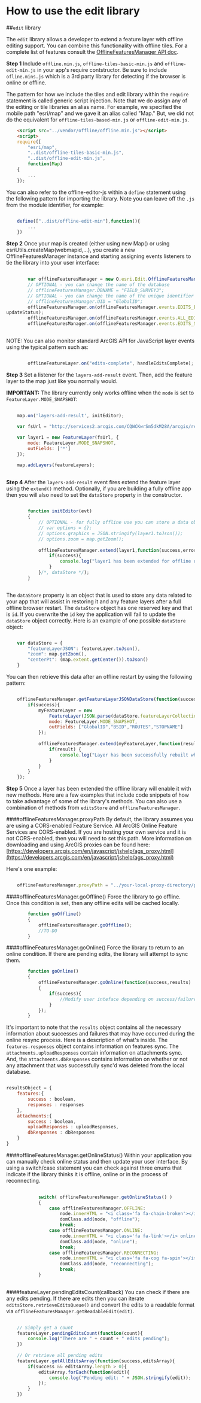 How to use the edit library
===========================

##`edit` library

The `edit` library allows a developer to extend a feature layer with offline editing support. You can combine this functionality with offline tiles. For a complete list of features consult the [OfflineFeaturesManager API doc](offlinefeaturesmanager.md).

**Step 1** Include `offline.min.js`, `offline-tiles-basic-min.js` and `offline-edit-min.js` in your app's require contstructor. Be sure to include `ofline.mins.js` which is a 3rd party library for detecting if the browser is online or offline. 

The pattern for how we include the tiles and edit library within the `require` statement is called generic script injection. Note that we do assign any of the editing or tile libraries an alias name. For example, we specified the mobile path "esri/map" and we gave it an alias called "Map." But, we did not do the equivalent for `offline-tiles-based-min.js` or `offline-edit-min.js`.

```html	
	<script src="../vendor/offline/offline.min.js"></script>
	<script>
	require([
		"esri/map", 
		"..dist/offline-tiles-basic-min.js",
		"..dist/offline-edit-min.js",
		function(Map)
	{
		...
	});
```

You can also refer to the offline-editor-js within a `define` statement using the following pattern for importing the library. Note you can leave off the `.js` from the module identifier, for example:

```js

	define(["..dist/offline-edit-min"],function(){
		...
	})

```

**Step 2** Once your map is created (either using new Map() or using esriUtils.createMap(webmapid,...), you create a new OfflineFeaturesManager instance and starting assigning events listeners to tie the library into your user interface:

```js
		
		var offlineFeaturesManager = new O.esri.Edit.OfflineFeaturesManager();
		// OPTIONAL - you can change the name of the database
		// offlineFeaturesManager.DBNAME = "FIELD_SURVEY3";
		// OPTIONAL - you can change the name of the unique identifier used by the feature service. Default is "objectid".
		// offlineFeaturesManager.UID = "GlobalID";
		offlineFeaturesManager.on(offlineFeaturesManager.events.EDITS_ENQUEUED, updateStatus);
updateStatus);
		offlineFeaturesManager.on(offlineFeaturesManager.events.ALL_EDITS_SENT, updateStatus);		              
		offlineFeaturesManager.on(offlineFeaturesManager.events.EDITS_SENT_ERROR, handleEditsSentError);
		
```		

NOTE: You can also monitor standard ArcGIS API for JavaScript layer events using the typical pattern such as:

```js

      	offlineFeatureLayer.on("edits-complete", handleEditsComplete);

```

**Step 3** Set a listener for the `layers-add-result` event. Then, add the feature layer to the map just like you normally would.

**IMPORTANT:** The library currently only works offline when the `mode` is set to `FeatureLayer.MODE_SNAPSHOT`:

```js
	
	map.on('layers-add-result', initEditor);
	
	var fsUrl = "http://services2.arcgis.com/CQWCKwrSm5dkM28A/arcgis/rest/services/Military/FeatureServer/1";

    var layer1 = new FeatureLayer(fsUrl, {
		mode: FeatureLayer.MODE_SNAPSHOT,
		outFields: ['*']
	});

	map.addLayers(featureLayers);
	
```

**Step 4** After the `layers-add-result` event fires extend the feature layer using the `extend()` method. Optionally, if you are building a fully offline app then you will also need to set the `dataStore` property in the constructor.

```js
		
		function initEditor(evt)
		{
			// OPTIONAL - for fully offline use you can store a data object
			// var options = {};
            // options.graphics = JSON.stringify(layer1.toJson());
            // options.zoom = map.getZoom();
            
			offlineFeaturesManager.extend(layer1,function(success,error){
				if(success){
					console.log("layer1 has been extended for offline use.");
				}
			}/*, dataStore */);
		}			
		
```

The `dataStore` property is an object that is used to store any data related to your app that will assist in restoring it and any feature layers after a full offline browser restart. The `dataStore` object has one reserved key and that is `id`. If you overwrite the `id` key the application will fail to update the `dataStore` object correctly. Here is an example of one possible `dataStore` object:

```js

	var dataStore = {
		"featureLayerJSON": featureLayer.toJson(),
		"zoom": map.getZoom(),
		"centerPt": (map.extent.getCenter()).toJson()
	}

```

You can then retrieve this data after an offline restart by using the following pattern:

```js

	offlineFeaturesManager.getFeatureLayerJSONDataStore(function(success, dataStore){
		if(success){
			myFeatureLayer = new 
				FeatureLayer(JSON.parse(dataStore.featureLayerCollection),{
            	mode: FeatureLayer.MODE_SNAPSHOT,
               	outFields: ["GlobalID","BSID","ROUTES","STOPNAME"]
           	});
           	
           	offlineFeaturesManager.extend(myFeatureLayer,function(result, error) {
           		if(result) {
           			console.log("Layer has been successfully rebuilt while offline!");
           		}
           	}
		}
	});


```

**Step 5** Once a layer has been extended the offline library will enable it with new methods. Here are a few examples that include code snippets of how to take advantage of some of the library's methods. You can also use a combination of methods from `editsStore` and `offlineFeaturesManager`.

####offlineFeaturesManager.proxyPath
By default, the library assumes you are using a CORS-enabled Feature Service. All ArcGIS Online Feature Services are CORS-enabled. If you are hosting your own service and it is not CORS-enabled, then you will need to set this path. More information on downloading and using ArcGIS proxies can be found here: [https://developers.arcgis.com/en/javascript/jshelp/ags_proxy.html](https://developers.arcgis.com/en/javascript/jshelp/ags_proxy.html)

Here's one example:

```js

	offlineFeaturesManager.proxyPath = "../your-local-proxy-directory/proxy.php";

```

####offlineFeaturesManager.goOffline()
Force the library to go offline. Once this condition is set, then any offline edits will be cached locally.

```js
		function goOffline()
		{
			offlineFeaturesManager.goOffline();
			//TO-DO
		}
```

####offlineFeaturesManager.goOnline()
Force the library to return to an online condition. If there are pending edits, the library will attempt to sync them.

```js
		function goOnline()
		{			
			offlineFeaturesManager.goOnline(function(success,results)
			{
				if(success){
				    //Modify user inteface depending on success/failure
				}				
			});
		}
```

It's important to note that the `results` object contains all the necessary information about successes and failures that may have occurred during the online resync process. Here is a description of what's inside. The `features.responses` object contains information on features sync. The `attachments.uploadResponses` contain information on attachments sync. And, the `attachments.dbResponses` contains information on whether or not any attachment that was successfully sync'd was deleted from the local database. 

```js

resultsObject = {
    features:{
        success : boolean,
        responses : responses
    },
    attachments:{
        success : boolean,
        uploadResponses : uploadResponses,
        dbResponses : dbResponses 
    }
}

```


####offlineFeaturesManager.getOnlineStatus()
Within your application you can manually check online status and then update your user interface. By using a switch/case statement you can check against three enums that indicate if the library thinks it is offline, online or in the process of reconnecting.

```js		
			
			switch( offlineFeaturesManager.getOnlineStatus() )
			{
				case offlineFeaturesManager.OFFLINE:
					node.innerHTML = "<i class='fa fa-chain-broken'></i> offline";
					domClass.add(node, "offline");
					break;
				case offlineFeaturesManager.ONLINE:
					node.innerHTML = "<i class='fa fa-link'></i> online";
					domClass.add(node, "online");
					break;
				case offlineFeaturesManager.RECONNECTING:
					node.innerHTML = "<i class='fa fa-cog fa-spin'></i> reconnecting";
					domClass.add(node, "reconnecting");
					break;
			}
		
```

####featureLayer.pendingEditsCount(callback)
You can check if there are any edits pending. If there are edits then you can iterate `editsStore.retrieveEditsQueue()` and convert the edits to a readable format via `offlineFeaturesManager.getReadableEdit(edit)`.
		
```js
	
	// Simply get a count
	featureLayer.pendingEditsCount(function(count){
		console.log("There are " + count + " edits pending");
	})		
	
	// Or retrieve all pending edits
	featureLayer.getAllEditsArray(function(success,editsArray){
	 	if(success && editsArray.length > 0){
	 		editsArray.forEach(function(edit){
	 			console.log("Pending edit: " + JSON.stringify(edit));
	 		});
	 	}
	})
			
```
